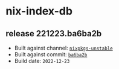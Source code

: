 # nix-index-db
## release 221223.ba6ba2b
- Built against channel: [`nixpkgs-unstable`](https://github.com/nixos/nixpkgs/tree/nixpkgs-unstable)
- Built against commit: [`ba6ba2b`](https://github.com/NixOS/nixpkgs/commit/ba6ba2b90096dc49f448aa4d4d783b5081b1cc87)
- Build date: `2022-12-23`

